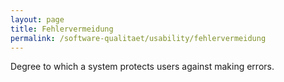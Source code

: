 ```yaml
---
layout: page
title: Fehlervermeidung
permalink: /software-qualitaet/usability/fehlervermeidung
---
```


Degree to which a system protects users against making errors.
